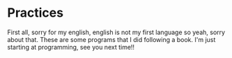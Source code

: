 # Practices
First all, sorry for my english, english is not my first language so yeah, sorry about that.
These are some programs that I did following a book. I'm just starting at programming, see you next time!!
